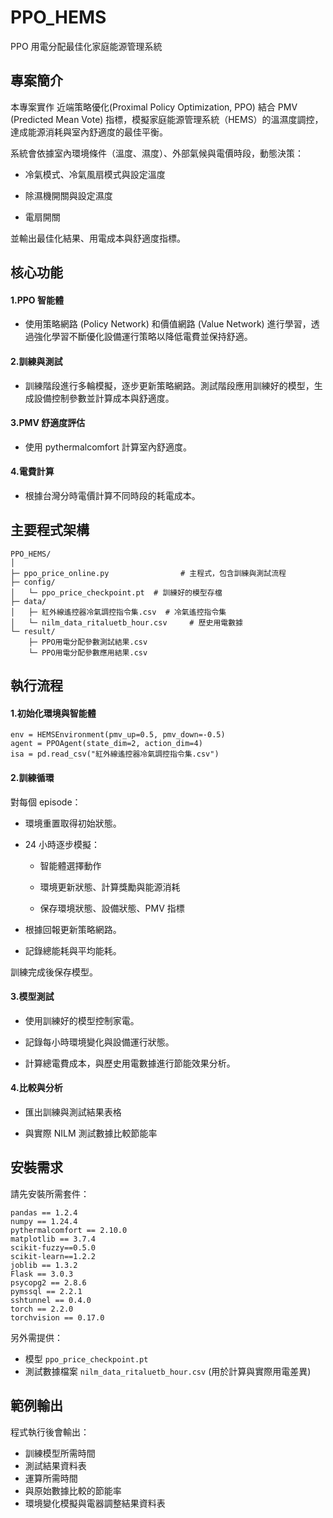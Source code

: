 # PPO_HEMS
PPO 用電分配最佳化家庭能源管理系統

## 專案簡介

本專案實作 近端策略優化(Proximal Policy Optimization, PPO) 結合 PMV (Predicted Mean Vote) 指標，模擬家庭能源管理系統（HEMS）的溫濕度調控，達成能源消耗與室內舒適度的最佳平衡。

系統會依據室內環境條件（溫度、濕度）、外部氣候與電價時段，動態決策：

 - 冷氣模式、冷氣風扇模式與設定溫度

 - 除濕機開關與設定濕度

 - 電扇開關

並輸出最佳化結果、用電成本與舒適度指標。

## 核心功能

#### 1.PPO 智能體

 - 使用策略網路 (Policy Network) 和價值網路 (Value Network) 進行學習，透過強化學習不斷優化設備運行策略以降低電費並保持舒適。

#### 2.訓練與測試

 - 訓練階段進行多輪模擬，逐步更新策略網路。測試階段應用訓練好的模型，生成設備控制參數並計算成本與舒適度。

#### 3.PMV 舒適度評估

 - 使用 pythermalcomfort 計算室內舒適度。

#### 4.電費計算

 - 根據台灣分時電價計算不同時段的耗電成本。

## 主要程式架構

```
PPO_HEMS/
│
├─ ppo_price_online.py                # 主程式，包含訓練與測試流程
├─ config/
│   └─ ppo_price_checkpoint.pt  # 訓練好的模型存檔
├─ data/
│   ├─ 紅外線遙控器冷氣調控指令集.csv  # 冷氣遙控指令集
│   └─ nilm_data_ritaluetb_hour.csv     # 歷史用電數據
└─ result/
    ├─ PPO用電分配參數測試結果.csv
    └─ PPO用電分配參數應用結果.csv
```

## 執行流程

#### 1.初始化環境與智能體

```
env = HEMSEnvironment(pmv_up=0.5, pmv_down=-0.5)
agent = PPOAgent(state_dim=2, action_dim=4)
isa = pd.read_csv("紅外線遙控器冷氣調控指令集.csv")
```

#### 2.訓練循環

對每個 episode：

 - 環境重置取得初始狀態。

 - 24 小時逐步模擬：

    - 智能體選擇動作

    - 環境更新狀態、計算獎勵與能源消耗

    - 保存環境狀態、設備狀態、PMV 指標

 - 根據回報更新策略網路。

 - 記錄總能耗與平均能耗。

訓練完成後保存模型。

#### 3.模型測試

 - 使用訓練好的模型控制家電。

 - 記錄每小時環境變化與設備運行狀態。

 - 計算總電費成本，與歷史用電數據進行節能效果分析。

#### 4.比較與分析

 - 匯出訓練與測試結果表格

 - 與實際 NILM 測試數據比較節能率

## 安裝需求

請先安裝所需套件：
```
pandas == 1.2.4
numpy == 1.24.4
pythermalcomfort == 2.10.0
matplotlib == 3.7.4
scikit-fuzzy==0.5.0
scikit-learn==1.2.2
joblib == 1.3.2
Flask == 3.0.3
psycopg2 == 2.8.6
pymssql == 2.2.1
sshtunnel == 0.4.0
torch == 2.2.0
torchvision == 0.17.0
```

另外需提供：
 
 - 模型 `ppo_price_checkpoint.pt`
 - 測試數據檔案 `nilm_data_ritaluetb_hour.csv` (用於計算與實際用電差異)

## 範例輸出

程式執行後會輸出：

 - 訓練模型所需時間
 - 測試結果資料表
 - 運算所需時間
 - 與原始數據比較的節能率
 - 環境變化模擬與電器調整結果資料表

